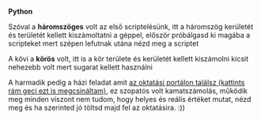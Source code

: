 **Python**

Szóval a **háromszöges** volt az első scriptelésünk,
itt a háromszög kerületét és területét kellett kiszámoltatni a géppel, 
először próbálgasd ki magába a scripteket mert szépen lefutnak utána nézd meg a scriptet

A kövi a **körös** volt, itt is a kör területe és kerületét kellett kiszámolni kicsit nehezebb volt mert sugarat kellett használni

A harmadik pedig a házi feladat amit [az oktatási portálon találsz (kattints rám geci ezt is megcsináltam)](http://ok.gdszeged.hu/), ez szopatós volt kamatszámolás, működik meg minden
viszont nem tudom, hogy helyes és reális értéket mutat, nézd meg és ha szerinted jó töltsd majd fel az oktatásira. :))
